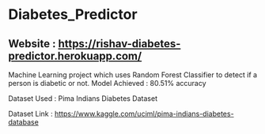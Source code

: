 # Diabetes_Predictor

## Website : https://rishav-diabetes-predictor.herokuapp.com/


Machine Learning project which uses Random Forest Classifier to detect if a person is diabetic or not.
Model Achieved : 80.51% accuracy

Dataset Used : Pima Indians Diabetes Dataset

Dataset Link : https://www.kaggle.com/uciml/pima-indians-diabetes-database


